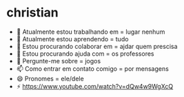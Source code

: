 # christian

- 🔭 Atualmente estou trabalhando em = lugar nenhum
- 🌱 Atualmente estou aprendendo = tudo
- 👯 Estou procurando colaborar em = ajdar quem prescisa
- 🤔 Estou procurando ajuda com = os professores
- 💬 Pergunte-me sobre = jogos
- 📫 Como entrar em contato comigo = por mensagens
- 😄 Pronomes = ele/dele
- ⚡ https://www.youtube.com/watch?v=dQw4w9WgXcQ
